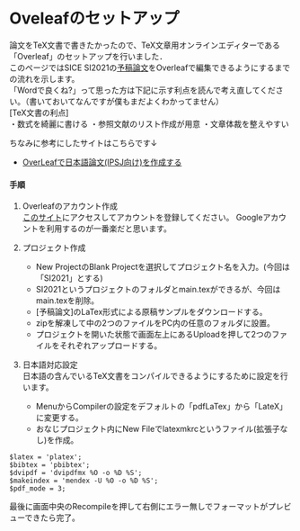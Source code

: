 # Oveleafのセットアップ

論文をTeX文書で書きたかったので、TeX文章用オンラインエディターである「Overleaf」のセットアップを行いました．  
このページではSICE SI2021の[予稿論文](https://sice-si.org/conf/si2021/paper_instructions.html)をOverleafで編集できるようにするまでの流れを示します。  
「Wordで良くね?」って思った方は下記に示す利点を読んで考え直してください。（書いておいてなんですが僕もまだよくわかってません）  
[TeX文書の利点]  
    ・数式を綺麗に書ける
    ・参照文献のリスト作成が用意
    ・文章体裁を整えやすい

ちなみに参考にしたサイトはこちらです↓  
- [OverLeafで日本語論文(IPSJ向け)を作成する](https://qiita.com/kazutaka708/items/bd474bddf50cb4405c1f)  

#### 手順

1. Overleafのアカウント作成  
    [このサイト](https://github.com/tomson784/ros_tutorial)にアクセスしてアカウントを登録してください。
    Googleアカウントを利用するのが一番楽だと思います。

2. プロジェクト作成  
    - New ProjectのBlank Projectを選択してプロジェクト名を入力。(今回は「SI2021」とする)
    - SI2021というプロジェクトのフォルダとmain.texができるが、今回はmain.texを削除。
    - [予稿論文]のLaTex形式による原稿サンプルをダウンロードする。
    - zipを解凍して中の2つのファイルをPC内の任意のフォルダに設置。
    - プロジェクトを開いた状態で画面左上にあるUploadを押して2つのファイルをそれぞれアップロードする。

3. 日本語対応設定  
    日本語の含んでいるTeX文書をコンパイルできるようにするために設定を行います。
    - MenuからCompilerの設定をデフォルトの「pdfLaTex」から「LateX」に変更する。
    - おなじプロジェクト内にNew Fileでlatexmkrcというファイル(拡張子なし)を作成。
 ```
 $latex = 'platex';
 $bibtex = 'pbibtex';
 $dvipdf = 'dvipdfmx %O -o %D %S';
 $makeindex = 'mendex -U %O -o %D %S';
 $pdf_mode = 3;

 ```

最後に画面中央のRecompileを押して右側にエラー無しでフォーマットがプレビューできたら完了。
